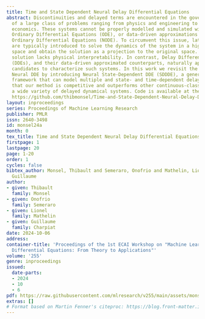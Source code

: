 ```yaml
---
title: Time and State Dependent Neural Delay Differential Equations
abstract: Discontinuities and delayed terms are encountered in the governing equations
  of a large class of problems ranging from physics and engineering to medicine and
  economics. These systems cannot be properly modelled and simulated with standard
  Ordinary Differential Equations (ODE), or data-driven approximations such as Neural
  Ordinary Differential Equations (NODE). To circumvent this issue, latent variables
  are typically introduced to solve the dynamics of the system in a higher dimensional
  space and obtain the solution as a projection to the original space. However, this
  solution lacks physical interpretability. In contrast, Delay Differential Equations
  (DDEs), and their data-driven approximated counterparts, naturally appear as good
  candidates to characterize such systems. In this work we revisit the recently proposed
  Neural DDE by introducing Neural State-Dependent DDE (SDDDE), a general and flexible
  framework that can model multiple and state- and time-dependent delays. We show
  that our method is competitive and outperforms other continuous-class models on
  a wide variety of delayed dynamical systems. Code is available at the repository
  https://github.com/thibmonsel/Time-and-State-Dependent-Neural-Delay-Differential-Equations
layout: inproceedings
series: Proceedings of Machine Learning Research
publisher: PMLR
issn: 2640-3498
id: monsel24a
month: 0
tex_title: Time and State Dependent Neural Delay Differential Equations
firstpage: 1
lastpage: 20
page: 1-20
order: 1
cycles: false
bibtex_author: Monsel, Thibault and Semeraro, Onofrio and Mathelin, Lionel and Charpiat,
  Guillaume
author:
- given: Thibault
  family: Monsel
- given: Onofrio
  family: Semeraro
- given: Lionel
  family: Mathelin
- given: Guillaume
  family: Charpiat
date: 2024-10-06
address:
container-title: 'Proceedings of the 1st ECAI Workshop on "Machine Learning Meets
  Differential Equations: From Theory to Applications"'
volume: '255'
genre: inproceedings
issued:
  date-parts:
  - 2024
  - 10
  - 6
pdf: https://raw.githubusercontent.com/mlresearch/v255/main/assets/monsel24a/monsel24a.pdf
extras: []
# Format based on Martin Fenner's citeproc: https://blog.front-matter.io/posts/citeproc-yaml-for-bibliographies/
---
```


